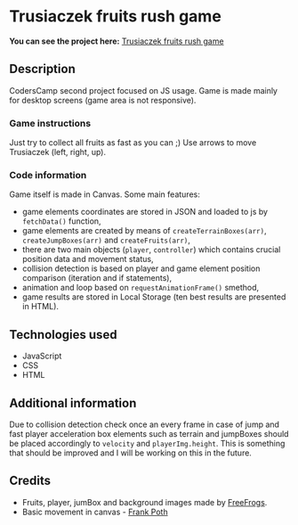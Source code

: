 # Trusiaczek fruits rush game
**You can see the project here:** [Trusiaczek fruits rush game](https://arlbiern.github.io/Trusiaczek-rush-game/)

## Description
CodersCamp second project focused on JS usage.
Game is made mainly for desktop screens (game area is not responsive).

### Game instructions
Just try to collect all fruits as fast as you can ;)
Use arrows to move Trusiaczek (left, right, up).

### Code information
Game itself is made in Canvas. Some main features:
* game elements coordinates are stored in JSON and loaded to js by `fetchData()` function,
* game elements are created by means of `createTerrainBoxes(arr)`, `createJumpBoxes(arr)` and `createFruits(arr)`,
* there are two main objects (`player`, `controller`) which contains crucial position data and movement status,
* collision detection is based on player and game element position comparison (iteration and if statements),
* animation and loop based on `requestAnimationFrame()` smethod,
* game results are stored in Local Storage (ten best results are presented in HTML).

## Technologies used
* JavaScript
* CSS
* HTML

## Additional information
Due to collision detection check once an every frame in case of jump and fast player acceleration box elements such as terrain and jumpBoxes should be placed accordingly to `velocity` and `playerImg.height`. This is something that should be improved and I will be working on this in the future.

## Credits
* Fruits, player, jumBox and background images made by [FreeFrogs](https://github.com/freefrogs).
* Basic movement in canvas - [Frank Poth](https://github.com/frankarendpoth/frankarendpoth.github.io/blob/master/content/pop-vlog/javascript/2017/009-control/control.js)
